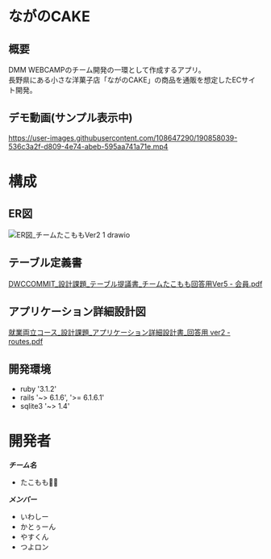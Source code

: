 # ながのCAKE
## 概要
DMM WEBCAMPのチーム開発の一環として作成するアプリ。 <br>
長野県にある小さな洋菓子店「ながのCAKE」の商品を通販を想定したECサイト開発。

## デモ動画(サンプル表示中)
https://user-images.githubusercontent.com/108647290/190858039-536c3a2f-d809-4e74-abeb-595aa741a71e.mp4

# 構成
## ER図
![ER図_チームたこももVer2 1 drawio](https://user-images.githubusercontent.com/108647290/190858090-cf5fd01a-0f34-4b7e-8d22-764ebd9991c7.png)


## テーブル定義書
[DWCCOMMIT_設計課題_テーブル提議書_チームたこもも回答用Ver5 - 会員.pdf](https://github.com/takomomo202208/git-nagano-cafeVer1.0/files/9591720/DWCCOMMIT_._._.Ver5.-.pdf)

## アプリケーション詳細設計図
[就業両立コース_設計課題_アプリケーション詳細設計書_回答用 ver2 - routes.pdf](https://github.com/takomomo202208/git-nagano-cafeVer1.0/files/9591721/_._._.ver2.-.routes.pdf)

## 開発環境
* ruby '3.1.2'
* rails '~> 6.1.6', '>= 6.1.6.1'
* sqlite3 '~> 1.4'

# 開発者
___チーム名___
* たこもも🐙🍑

___メンバー___
* いわしー
* かとぅーん
* やすくん
* つよロン
